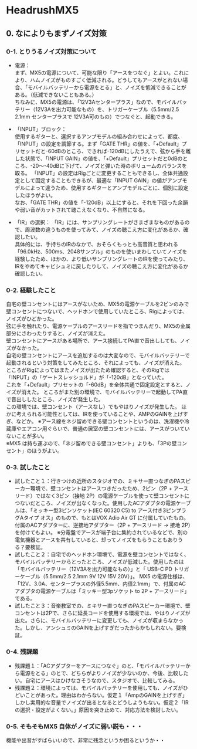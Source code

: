 # HeadrushMX5
## 0. なによりもまずノイズ対策
### 0-1. とりうるノイズ対策について
- 電源：  
まず、MX5の電源について、可能な限り「アースをつなぐ」とよい。これにより、ハムノイズがものすごく低減される。どうしてもアースがとれない場合、「モバイルバッテリーから電源をとる」と、ノイズを低減できることがある。（低減できないこともある。）  
ちなみに、MX5の電源は、「12V3Aセンタープラス」なので、モバイルバッテリー（12V3Aを出力可能なもの）を、トリガーケーブル（5.5mm/2.5 2.1mm センタープラスで 12V3A可のもの）でつなぐと、起動できる。  
  
- 「INPUT」ブロック：  
使用するギターと、選択するアンプモデルの組み合わせによって、都度、「INPUT」の設定を調節する。まず「GATE THR」の値を、「+Default」プリセットだと-60dBのところ、できれば-120dBにしたうえで、弦から手を離した状態で、「INPUT GAIN」の値を、「+Default」プリセットだと0dBのところ、-20～-40dBに下げて、ノイズと弾いた時のボリュームのバランスを取る。
「INPUT」の設定はRigごとに変更することもできるし、全体共通設定として固定することもできるが、最適な「INPUT GAIN」の値がアンプモデルによって違うため、使用するギターとアンプモデルごとに、個別に設定したほうがよい。  
なお、「GATE THR」の値を「-120dB」以上にすると、それを下回った余韻や弱い音がカットされて聴こえなくなり、不自然になる。
  
- 「IR」の選択：
「IR」には、サンプリングレートがさまざまなものがあるので、周波数の違うものを使ってみて、ノイズの聴こえ方に変化があるか、確認したい。  
具体的には、手持ちのIRのなかで、おそらくもっとも高音質と思われる「96.0kHz、500ms、2048サンプル」のものを使いまわしていてノイズを経験したため、ほかの、より低いサンプリングレートのIRを使ってみたり、IRをやめてキャビシュミに戻したりして、ノイズの聴こえ方に変化があるか確認したい。  
### 0-2. 経験したこと
自宅の壁コンセントにはアースがないため、MX5の電源ケーブルを2ピンのみで壁コンセントにつないで、ヘッドホンで使用していたところ、Rigによっては、ノイズがひどかった。  
弦に手を触れたり、電源ケーブルのアースリードを指でつまんだり、MX5の金属部分にさわったりすると、ノイズが消えた。  
壁コンセントにアースがある場所で、アース接続してPA直で音出ししても、ノイズがなかった。  
自宅の壁コンセントにアースを追加するのは大変なので、モバイルバッテリーで起動されるという対策をしてみたところ、それによっても、ノイズが消えた。  
ところがRigによってはまたノイズが出たため確認すると、そのRigでは「INPUT」の「ゲートスレッショルド」が「-120dB」となっていた。  
これを「+Default」プリセットの「-60dB」を全体共通で固定設定とすると、ノイズが消えた。
ところがまた別の環境で、モバイルバッテリーで起動してPA直で音出ししたところ、ノイズが発生した。  
この環境では、壁コンセント（アースなし）でもやはりノイズが発生した。
ほかに考えられる可能性としては、IRを使っていることや、AMPのGAINを上げすぎ、などか。
※アース線をネジ留めできる壁コンセントというのは、洗濯機や冷蔵庫やエアコン用ぐらいで、普通の居室の壁コンセントには、アースがついていないことが多い。  
※MX5 は持ち運ぶので、「ネジ留めできる壁コンセント」よりも、「3Pの壁コンセント」のほうがよい。
  
### 0-3. 試したこと
- 試したこと１：行きつけの近所のスタジオでの、ミキサー直つなぎのPAスピーカー環境で、壁コンセントはアースつきだったため、2ピン（2P + アースリード）ではなく3ピン（接地 2P）の電源ケーブルを使って壁コンセントにつないだところ、ノイズが出なくなった。使用したACアダプタの電源ケーブルは、「ミッキー型3ピンソケット(IEC 60320 C5) to アース付き3ピンプラグAタイプ オス」のもので、もとはVOX Adio Air GT に付属していたもの。付属のACアダプターに、逆接地アダプター（2P + アースリード → 接地 2P）を付けてもよい。
※分電盤でアースが端子台に集約されているなどで、別の電気機器とアースを共有していると、却ってノイズをもらうこともありうる？要検証。
- 試したこと２：自宅でのヘッドホン環境で、電源を壁コンセントではなく、モバイルバッテリーからとったところ、ノイズが低減した。使用したのは「モバイルバッテリー（12V3Aを出力可能なもの）」と「 USB-C PD トリガーケーブル（5.5mm/2.5 2.1mm 9V 12V 15V 20V）」。
MX5 の電源仕様は、「12V、3.0A、センタープラスの外径5.5mm、内径2.1mm」で、付属のACアダプタの電源ケーブルは「ミッキー型3pソケット to 2P + アースリード」である。
- 試したこと３：音楽教室での、ミキサー直つなぎのPAスピーカー環境で、壁コンセントは2Pで、さらに延長コードを使用する環境では、やはりノイズが出た。さらに、モバイルバッテリーに変更しても、ノイズが収まらなかった。しかし、アンシュミのGAINを上げすぎだったからかもしれない。要検証。
### 0-4. 残課題
- 残課題１：「ACアダプターをアースにつなぐ」のと、「モバイルバッテリーから電源をとる」のとで、どちらがよりノイズが少ないのか、今後、比較したい。自宅にアースはひけなさそうなので、スタジオで、比較してみる。
- 残課題２：環境によっては、モバイルバッテリーを使用しても、ノイズがひどいことがあった。理由はわからない。仮定１「AmpのGAINを上げすぎ」しかし実用的な音量でノイズが出るとなるとどうしようもない。仮定２「IRの選択・設定がよくない。」原因を突き止めて、対応方法を検討したい。
### 0-5. そもそもMX5 自体がノイズに弱い説も・・・
機能や出音がすばらいいので、非常に残念というか困るというか・・